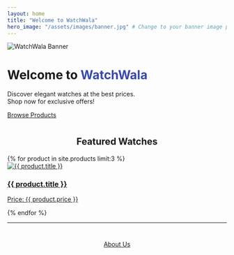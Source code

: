 ```yaml
---
layout: home
title: "Welcome to WatchWala"
hero_image: "/assets/images/banner.jpg" # Change to your banner image path
---
```


<div class="hero">
  <img src="{{ page.hero_image }}" alt="WatchWala Banner" class="hero-img"/>
  <div class="hero-text">
    <h1>Welcome to <span style="color:#3949ab;">WatchWala</span></h1>
    <p>Discover elegant watches at the best prices.<br>
    Shop now for exclusive offers!</p>
    <a class="cta-button" href="/products/">Browse Products</a>
  </div>
</div>

<h2 style="text-align:center;margin-top:40px;">Featured Watches</h2>
<div class="product-list">
  {% for product in site.products limit:3 %}
    <div class="product-card">
      <a href="{{ product.url }}">
        <img src="{{ product.image }}" alt="{{ product.title }}" />
        <h3>{{ product.title }}</h3>
        <p>Price: {{ product.price }}</p>
      </a>
    </div>
  {% endfor %}
</div>

---

<div style="text-align:center;margin:40px 0;">
  <a href="/about/" class="about-link">About Us</a>
</div>
